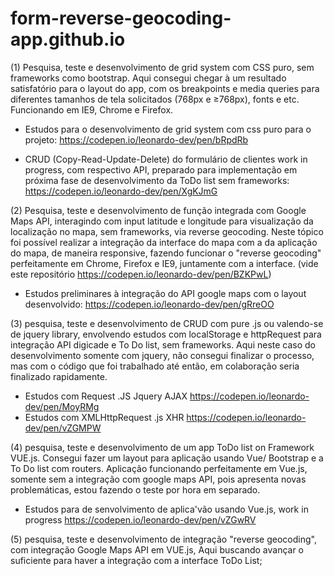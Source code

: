 # form-reverse-geocoding-app.github.io

(1) Pesquisa, teste e desenvolvimento de grid system com CSS puro, sem frameworks como bootstrap. 
Aqui consegui chegar à um resultado satisfatório para o layout do app, com os breakpoints e media queries 
para diferentes tamanhos de tela solicitados (768px e ≥768px), fonts e etc. Funcionando em IE9, Chrome e Firefox.

 - Estudos para o desenvolvimento de grid system com css puro para o projeto: https://codepen.io/leonardo-dev/pen/bRpdRb

 - CRUD (Copy-Read-Update-Delete) do formulário de clientes work in progress, com respectivo API, 
preparado para implementação em próxima fase de desenvolvimento da ToDo list sem frameworks: https://codepen.io/leonardo-dev/pen/XgKJmG

(2) Pesquisa, teste e desenvolvimento de função integrada com Google Maps API, interagindo com input latitude e longitude 
para visualização da localização no mapa, sem frameworks, via reverse geocoding. 
Neste tópico foi possível realizar a integração da interface do mapa com a da aplicação do mapa, de maneira responsive, 
fazendo funcionar o "reverse geocoding" perfeitamente em Chrome, Firefox e IE9, juntamente com a interface. (vide este repositório https://codepen.io/leonardo-dev/pen/BZKPwL)

 - Estudos preliminares à integração do API google maps com o layout desenvolvido: https://codepen.io/leonardo-dev/pen/gRreOO

(3) pesquisa, teste e desenvolvimento de CRUD com pure .js ou valendo-se de jquery library, envolvendo estudos com localStorage e httpRequest para integração API digicade e To Do list, sem frameworks. Aqui neste caso do desenvolvimento somente com jquery, não consegui finalizar o processo, mas com o código que foi trabalhado até então, em colaboração seria finalizado rapidamente.

- Estudos com Request .JS Jquery AJAX  https://codepen.io/leonardo-dev/pen/MoyRMg
- Estudos com XMLHttpRequest .js XHR https://codepen.io/leonardo-dev/pen/vZGMPW

(4) pesquisa, teste e desenvolvimento de um app ToDo list on Framework VUE.js. Consegui fazer um layout para aplicação usando Vue/ Bootstrap e a To Do list com routers. Aplicação funcionando perfeitamente em Vue.js, somente sem a integração com google maps API, pois apresenta novas problemáticas, estou fazendo o teste por hora em separado.

- Estudos para de senvolvimento de aplica'vão usando Vue.js, work in progress https://codepen.io/leonardo-dev/pen/vZGwRV

(5) pesquisa, teste e desenvolvimento de integração "reverse geocoding", com integração Google Maps API em VUE.js, Aqui buscando avançar o suficiente para haver a integração com a interface ToDo List;


 
